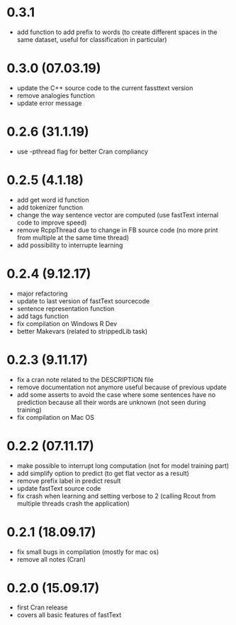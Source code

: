 # 0.3.1
  * add function to add prefix to words (to create different spaces in the same dataset, useful for classification in particular)

# 0.3.0 (07.03.19)

  * update the C++ source code to the current fassttext version
  * remove analogies function
  * update error message

# 0.2.6 (31.1.19)

  * use -pthread flag for better Cran compliancy

# 0.2.5 (4.1.18)

  * add get word id function
  * add tokenizer function
  * change the way sentence vector are computed (use fastText internal code to improve speed)
  * remove RcppThread due to change in FB source code (no more print from multiple at the same time thread)
  * add possibility to interrupte learning

# 0.2.4 (9.12.17)

  * major refactoring
  * update to last version of fastText sourcecode
  * sentence representation function
  * add tags function
  * fix compilation on Windows R Dev
  * better Makevars (related to strippedLib task)

# 0.2.3 (9.11.17)

  * fix a cran note related to the DESCRIPTION file
  * remove documentation not anymore useful because of previous update
  * add some asserts to avoid the case where some sentences have no prediction because all their words are unknown (not seen during training)
  * fix compilation on Mac OS

# 0.2.2 (07.11.17)

  * make possible to interrupt long computation (not for model training part)
  * add simplify option to predict (to get flat vector as a result)
  * remove prefix label in predict result
  * update fastText source code
  * fix crash when learning and setting verbose to 2 (calling Rcout from multiple threads crash the application)

# 0.2.1 (18.09.17)

  * fix small bugs in compilation (mostly for mac os)
  * remove all notes (Cran)

# 0.2.0 (15.09.17)

  * first Cran release
  * covers all basic features of fastText
